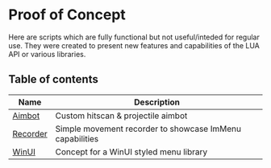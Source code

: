 # Proof of Concept

Here are scripts which are fully functional but not useful/inteded for regular use. They were created to present new features and capabilities of the LUA API or various libraries.

## Table of contents

Name | Description
--- | ---
[Aimbot](./Aimbot.lua) | Custom hitscan & projectile aimbot
[Recorder](./Recorder.lua) | Simple movement recorder to showcase ImMenu capabilities
[WinUI](./WinUI.lua) | Concept for a WinUI styled menu library
